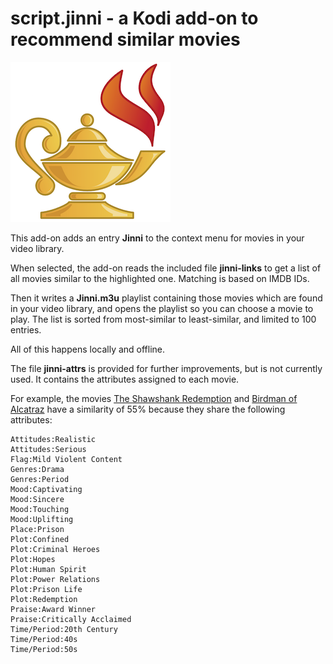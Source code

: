 # script.jinni - a Kodi add-on to recommend similar movies

![](icon.png)

This add-on adds an entry **Jinni** to the context menu for movies in your video library.

When selected, the add-on reads the included file **jinni-links** to get a list
of all movies similar to the highlighted one. Matching is based on IMDB IDs.

Then it writes a **Jinni.m3u** playlist containing those movies which are found
in your video library, and opens the playlist so you can choose a movie to play.
The list is sorted from most-similar to least-similar, and limited to 100 entries.

All of this happens locally and offline.

The file **jinni-attrs** is provided for further improvements, but is not currently
used. It contains the attributes assigned to each movie.

For example, the movies
[The Shawshank Redemption](http://www.imdb.com/title/tt0111161)
and
[Birdman of Alcatraz](http://www.imdb.com/title/tt0055798)
have a similarity of 55% because they share the following attributes:

```
Attitudes:Realistic
Attitudes:Serious
Flag:Mild Violent Content
Genres:Drama
Genres:Period
Mood:Captivating
Mood:Sincere
Mood:Touching
Mood:Uplifting
Place:Prison
Plot:Confined
Plot:Criminal Heroes
Plot:Hopes
Plot:Human Spirit
Plot:Power Relations
Plot:Prison Life
Plot:Redemption
Praise:Award Winner
Praise:Critically Acclaimed
Time/Period:20th Century
Time/Period:40s
Time/Period:50s
```

